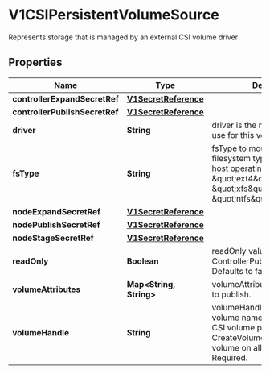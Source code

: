 

# V1CSIPersistentVolumeSource

Represents storage that is managed by an external CSI volume driver

## Properties

| Name | Type | Description | Notes |
|------------ | ------------- | ------------- | -------------|
|**controllerExpandSecretRef** | [**V1SecretReference**](V1SecretReference.md) |  |  [optional] |
|**controllerPublishSecretRef** | [**V1SecretReference**](V1SecretReference.md) |  |  [optional] |
|**driver** | **String** | driver is the name of the driver to use for this volume. Required. |  |
|**fsType** | **String** | fsType to mount. Must be a filesystem type supported by the host operating system. Ex. \&quot;ext4\&quot;, \&quot;xfs\&quot;, \&quot;ntfs\&quot;. |  [optional] |
|**nodeExpandSecretRef** | [**V1SecretReference**](V1SecretReference.md) |  |  [optional] |
|**nodePublishSecretRef** | [**V1SecretReference**](V1SecretReference.md) |  |  [optional] |
|**nodeStageSecretRef** | [**V1SecretReference**](V1SecretReference.md) |  |  [optional] |
|**readOnly** | **Boolean** | readOnly value to pass to ControllerPublishVolumeRequest. Defaults to false (read/write). |  [optional] |
|**volumeAttributes** | **Map&lt;String, String&gt;** | volumeAttributes of the volume to publish. |  [optional] |
|**volumeHandle** | **String** | volumeHandle is the unique volume name returned by the CSI volume plugin’s CreateVolume to refer to the volume on all subsequent calls. Required. |  |



